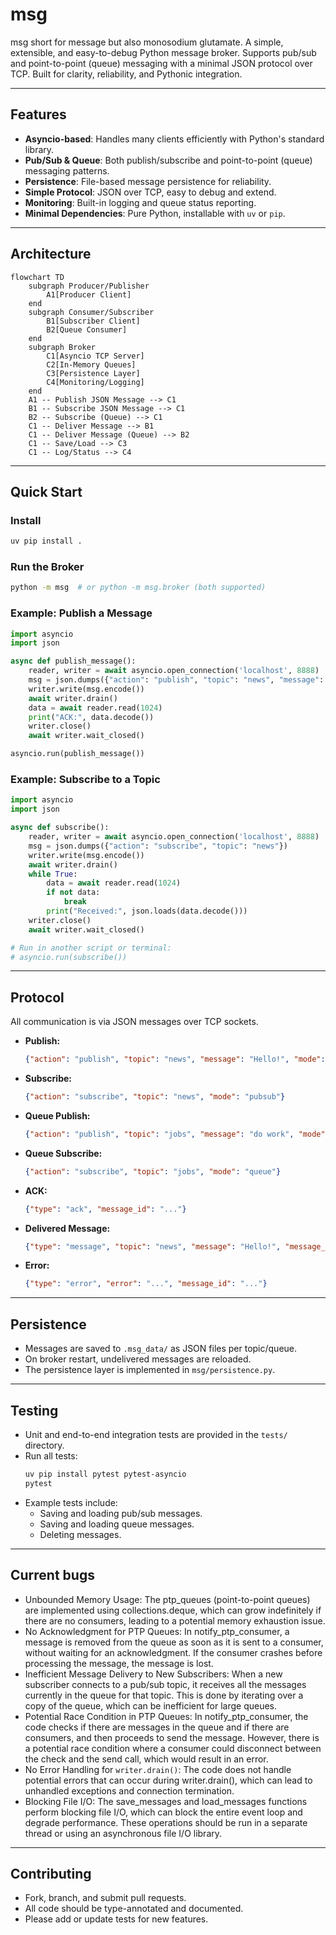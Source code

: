 # msg

msg short for message but also monosodium glutamate. A simple, extensible, and easy-to-debug Python message broker. Supports pub/sub and point-to-point (queue) messaging with a minimal JSON protocol over TCP. Built for clarity, reliability, and Pythonic integration.

---

## Features
- **Asyncio-based**: Handles many clients efficiently with Python's standard library.
- **Pub/Sub & Queue**: Both publish/subscribe and point-to-point (queue) messaging patterns.
- **Persistence**: File-based message persistence for reliability.
- **Simple Protocol**: JSON over TCP, easy to debug and extend.
- **Monitoring**: Built-in logging and queue status reporting.
- **Minimal Dependencies**: Pure Python, installable with `uv` or `pip`.

---

## Architecture

```mermaid
flowchart TD
    subgraph Producer/Publisher
        A1[Producer Client]
    end
    subgraph Consumer/Subscriber
        B1[Subscriber Client]
        B2[Queue Consumer]
    end
    subgraph Broker
        C1[Asyncio TCP Server]
        C2[In-Memory Queues]
        C3[Persistence Layer]
        C4[Monitoring/Logging]
    end
    A1 -- Publish JSON Message --> C1
    B1 -- Subscribe JSON Message --> C1
    B2 -- Subscribe (Queue) --> C1
    C1 -- Deliver Message --> B1
    C1 -- Deliver Message (Queue) --> B2
    C1 -- Save/Load --> C3
    C1 -- Log/Status --> C4
```

---

## Quick Start

### Install
```bash
uv pip install .
```

### Run the Broker
```bash
python -m msg  # or python -m msg.broker (both supported)
```

### Example: Publish a Message
```python
import asyncio
import json

async def publish_message():
    reader, writer = await asyncio.open_connection('localhost', 8888)
    msg = json.dumps({"action": "publish", "topic": "news", "message": "Hello, world!"})
    writer.write(msg.encode())
    await writer.drain()
    data = await reader.read(1024)
    print("ACK:", data.decode())
    writer.close()
    await writer.wait_closed()

asyncio.run(publish_message())
```

### Example: Subscribe to a Topic
```python
import asyncio
import json

async def subscribe():
    reader, writer = await asyncio.open_connection('localhost', 8888)
    msg = json.dumps({"action": "subscribe", "topic": "news"})
    writer.write(msg.encode())
    await writer.drain()
    while True:
        data = await reader.read(1024)
        if not data:
            break
        print("Received:", json.loads(data.decode()))
    writer.close()
    await writer.wait_closed()

# Run in another script or terminal:
# asyncio.run(subscribe())
```

---

## Protocol

All communication is via JSON messages over TCP sockets.

- **Publish:**
  ```json
  {"action": "publish", "topic": "news", "message": "Hello!", "mode": "pubsub"}
  ```
- **Subscribe:**
  ```json
  {"action": "subscribe", "topic": "news", "mode": "pubsub"}
  ```
- **Queue Publish:**
  ```json
  {"action": "publish", "topic": "jobs", "message": "do work", "mode": "queue"}
  ```
- **Queue Subscribe:**
  ```json
  {"action": "subscribe", "topic": "jobs", "mode": "queue"}
  ```
- **ACK:**
  ```json
  {"type": "ack", "message_id": "..."}
  ```
- **Delivered Message:**
  ```json
  {"type": "message", "topic": "news", "message": "Hello!", "message_id": "..."}
  ```
- **Error:**
  ```json
  {"type": "error", "error": "...", "message_id": "..."}
  ```

---

## Persistence
- Messages are saved to `.msg_data/` as JSON files per topic/queue.
- On broker restart, undelivered messages are reloaded.
- The persistence layer is implemented in `msg/persistence.py`.

---

## Testing
- Unit and end-to-end integration tests are provided in the `tests/` directory.
- Run all tests:
  ```bash
  uv pip install pytest pytest-asyncio
  pytest
  ```
- Example tests include:
  - Saving and loading pub/sub messages.
  - Saving and loading queue messages.
  - Deleting messages.

---
## Current bugs

   * Unbounded Memory Usage: The ptp_queues (point-to-point queues) are implemented using collections.deque, which can grow indefinitely if there are no consumers, leading to a potential memory exhaustion issue.
   * No Acknowledgment for PTP Queues: In notify_ptp_consumer, a message is removed from the queue as soon as it is sent to a consumer, without waiting for an acknowledgment. If the consumer crashes before processing
     the message, the message is lost.
   * Inefficient Message Delivery to New Subscribers: When a new subscriber connects to a pub/sub topic, it receives all the messages currently in the queue for that topic. This is done by iterating over a copy of the
     queue, which can be inefficient for large queues.
   * Potential Race Condition in PTP Queues: In notify_ptp_consumer, the code checks if there are messages in the queue and if there are consumers, and then proceeds to send the message. However, there is a potential
     race condition where a consumer could disconnect between the check and the send call, which would result in an error.
   * No Error Handling for `writer.drain()`: The code does not handle potential errors that can occur during writer.drain(), which can lead to unhandled exceptions and connection termination.
   * Blocking File I/O: The save_messages and load_messages functions perform blocking file I/O, which can block the entire event loop and degrade performance. These operations should be run in a separate thread or
     using an asynchronous file I/O library.

---


## Contributing
- Fork, branch, and submit pull requests.
- All code should be type-annotated and documented.
- Please add or update tests for new features.
